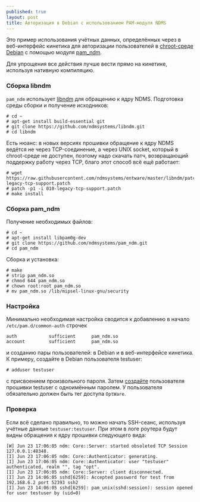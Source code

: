 ```yaml
---
published: true
layout: post
title: Авторизация в Debian с использованием PAM-модуля NDMS
---
```

Это пример использования учётных данных, определённых через в веб-интерфейс кинетика для авторизации пользователей в [chroot-среде Debian](/2017/06/21/debian-via-chroot/) с помощью модуля [pam_ndm](https://github.com/ndmsystems/pam_ndm).

Для упрощения все действия лучше вести прямо на кинетике, используя нативную компиляцию.

### Сборка libndm

`pam_ndm` использует [libndm](https://github.com/ndmsystems/libndm) для обращению к ядру NDMS. Подготовка среды сборки и получение исходников:

```
# cd ~
# apt-get install build-essential git
# git clone https://github.com/ndmsystems/libndm.git
# cd libndm

```
Есть нюанс: в новых версиях прошивки обращение к ядру NDMS ведётся не через TCP-соединение, а через UNIX socket, который в chroot-среде не доступен, поэтому надо скачать патч, возвращающий поддержку работу через TCP, благо этот способ всё ещё работает:
```
# wget https://raw.githubusercontent.com/ndmsystems/entware/master/libndm/patches/010-legacy-tcp-support.patch
# patch -p1 -i 010-legacy-tcp-support.patch
# make install
```

### Сборка pam_ndm

Получение необходимых файлов:
```
# cd ~
# apt-get install libpam0g-dev
# git clone https://github.com/ndmsystems/pam_ndm.git
# cd pam_ndm
```
Сборка и установка:
```
# make 
# strip pam_ndm.so
# chmod 644 pam_ndm.so
# chown root:root pam_ndm.so
# mv pam_ndm.so /lib/mipsel-linux-gnu/security
```

### Настройка

Минимально необходимая настройка сводится к добавлению в начало `/etc/pam.d/common-auth` строчек
```
auth            sufficient      pam_ndm.so
account         sufficient      pam_ndm.so
```
и созданию пары пользователей: в Debian и в веб-интерфейсе кинетика. К примеру, создайте в Debian пользователя testuser:
```
# adduser testuser
```
с присвоением произвольного пароля. Затем [создайте](http://my.keenetic.net/#tools.users) пользователя прошивки testuser с одноимённым паролем. У пользователя обязательно должен быть тег доступа `OptWare`.

### Проверка

Если всё сделано правильно, то можно начать SSH-сеанс, используя учётные данные `testuser:testuser`. При этом в логе роутера будут видны обращения к ядру прошивки следующего вида:

```
[W] Jun 23 17:06:05 ndm: Core::Server: started obsoleted TCP Session 127.0.0.1:48348.
[I] Jun 23 17:06:05 ndm: Core::Authenticator: generating.
[I] Jun 23 17:06:05 ndm: Core::Authenticator: user "testuser" authenticated, realm "", tag "opt".
[I] Jun 23 17:06:05 ndm: Core::Server: client disconnected.
[I] Jun 23 14:06:05 sshd[6259]: Accepted password for test from 192.168.6.2 port 52393 ssh2
[I] Jun 23 14:06:05 sshd[6259]: pam_unix(sshd:session): session opened for user testuser by (uid=0)
```
